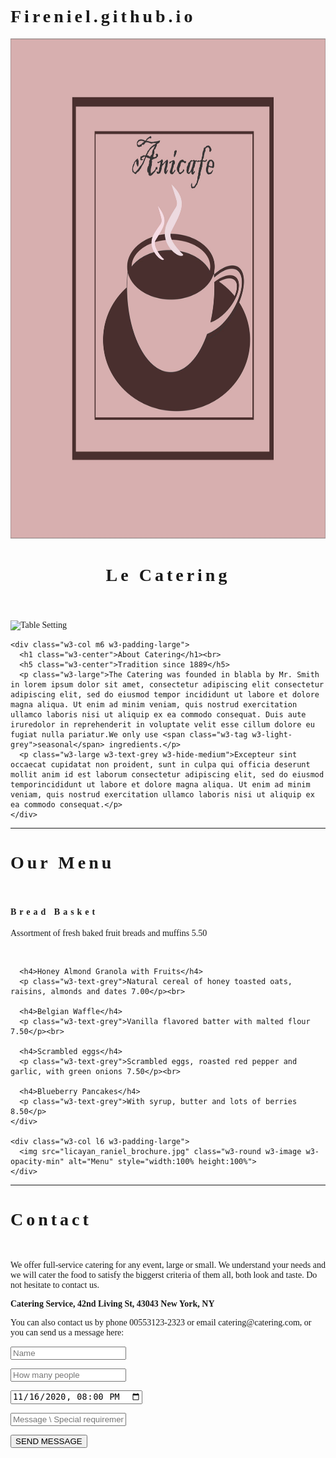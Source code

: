 # Fireniel.github.io

<!DOCTYPE html>
<html>
<head>
<title>W3.CSS Template</title>
<meta charset="UTF-8">
<meta name="viewport" content="width=100%, initial-scale=1">
<link rel="stylesheet" href="https://www.w3schools.com/w3css/4/w3.css">
<style>
body {font-family: "Times New Roman", Georgia, Serif;}
h1, h2, h3, h4, h5, h6 {
  font-family: "Playfair Display";
  letter-spacing: 5px;
}
</style>
</head>
<body>



<!-- Header -->
<header class="w3-display-container w3-content w3-wide" style="max-width:1600px;min-width:500px" id="home">
  <img class="w3-image" src="licayan_raniel_logo.jpg" alt="Hamburger Catering" width="1600" height="800">
  <div class="w3-display-bottomleft w3-padding-large w3-opacity">
    <h1 class="w3-xxlarge">Le Catering</h1>
  </div>
</header>

<!-- Page content -->
<div class="w3-content" style="max-width:1100px">

  <!-- About Section -->
  <div class="w3-row w3-padding-64" id="about">
    <div class="w3-col m6 w3-padding-large w3-hide-small">
     <img src="/w3images/tablesetting2.jpg" class="w3-round w3-image w3-opacity-min" alt="Table Setting" width="600" height="750">
    </div>

    <div class="w3-col m6 w3-padding-large">
      <h1 class="w3-center">About Catering</h1><br>
      <h5 class="w3-center">Tradition since 1889</h5>
      <p class="w3-large">The Catering was founded in blabla by Mr. Smith in lorem ipsum dolor sit amet, consectetur adipiscing elit consectetur adipiscing elit, sed do eiusmod tempor incididunt ut labore et dolore magna aliqua. Ut enim ad minim veniam, quis nostrud exercitation ullamco laboris nisi ut aliquip ex ea commodo consequat. Duis aute iruredolor in reprehenderit in voluptate velit esse cillum dolore eu fugiat nulla pariatur.We only use <span class="w3-tag w3-light-grey">seasonal</span> ingredients.</p>
      <p class="w3-large w3-text-grey w3-hide-medium">Excepteur sint occaecat cupidatat non proident, sunt in culpa qui officia deserunt mollit anim id est laborum consectetur adipiscing elit, sed do eiusmod temporincididunt ut labore et dolore magna aliqua. Ut enim ad minim veniam, quis nostrud exercitation ullamco laboris nisi ut aliquip ex ea commodo consequat.</p>
    </div>
  </div>
  
  <hr>
  
  <!-- Menu Section -->
  <div class="w3-row w3-padding-64" id="menu">
    <div class="w3-col l6 w3-padding-large">
      <h1 class="w3-center">Our Menu</h1><br>
      <h4>Bread Basket</h4>
      <p class="w3-text-grey">Assortment of fresh baked fruit breads and muffins 5.50</p><br>
    
      <h4>Honey Almond Granola with Fruits</h4>
      <p class="w3-text-grey">Natural cereal of honey toasted oats, raisins, almonds and dates 7.00</p><br>
    
      <h4>Belgian Waffle</h4>
      <p class="w3-text-grey">Vanilla flavored batter with malted flour 7.50</p><br>
    
      <h4>Scrambled eggs</h4>
      <p class="w3-text-grey">Scrambled eggs, roasted red pepper and garlic, with green onions 7.50</p><br>
    
      <h4>Blueberry Pancakes</h4>
      <p class="w3-text-grey">With syrup, butter and lots of berries 8.50</p>    
    </div>
    
    <div class="w3-col l6 w3-padding-large">
      <img src="licayan_raniel_brochure.jpg" class="w3-round w3-image w3-opacity-min" alt="Menu" style="width:100% height:100%">
    </div>
  </div>

  <hr>

  <!-- Contact Section -->
  <div class="w3-container w3-padding-64" id="contact">
    <h1>Contact</h1><br>
    <p>We offer full-service catering for any event, large or small. We understand your needs and we will cater the food to satisfy the biggerst criteria of them all, both look and taste. Do not hesitate to contact us.</p>
    <p class="w3-text-blue-grey w3-large"><b>Catering Service, 42nd Living St, 43043 New York, NY</b></p>
    <p>You can also contact us by phone 00553123-2323 or email catering@catering.com, or you can send us a message here:</p>
    <form action="/action_page.php" target="_blank">
      <p><input class="w3-input w3-padding-16" type="text" placeholder="Name" required name="Name"></p>
      <p><input class="w3-input w3-padding-16" type="number" placeholder="How many people" required name="People"></p>
      <p><input class="w3-input w3-padding-16" type="datetime-local" placeholder="Date and time" required name="date" value="2020-11-16T20:00"></p>
      <p><input class="w3-input w3-padding-16" type="text" placeholder="Message \ Special requirements" required name="Message"></p>
      <p><button class="w3-button w3-light-grey w3-section" type="submit">SEND MESSAGE</button></p>
    </form>
  </div>
  
<!-- End page content -->
</div>

</body>
</html>
